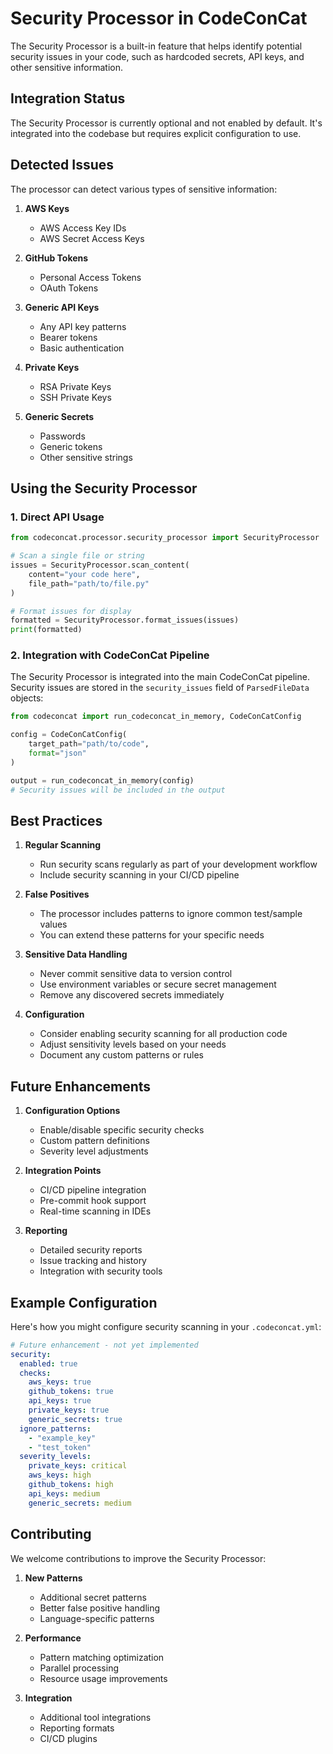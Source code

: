 # Security Processor in CodeConCat

The Security Processor is a built-in feature that helps identify potential security issues in your code, such as hardcoded secrets, API keys, and other sensitive information.

## Integration Status

The Security Processor is currently optional and not enabled by default. It's integrated into the codebase but requires explicit configuration to use.

## Detected Issues

The processor can detect various types of sensitive information:

1. **AWS Keys**
   - AWS Access Key IDs
   - AWS Secret Access Keys

2. **GitHub Tokens**
   - Personal Access Tokens
   - OAuth Tokens

3. **Generic API Keys**
   - Any API key patterns
   - Bearer tokens
   - Basic authentication

4. **Private Keys**
   - RSA Private Keys
   - SSH Private Keys

5. **Generic Secrets**
   - Passwords
   - Generic tokens
   - Other sensitive strings

## Using the Security Processor

### 1. Direct API Usage

```python
from codeconcat.processor.security_processor import SecurityProcessor

# Scan a single file or string
issues = SecurityProcessor.scan_content(
    content="your code here",
    file_path="path/to/file.py"
)

# Format issues for display
formatted = SecurityProcessor.format_issues(issues)
print(formatted)
```

### 2. Integration with CodeConCat Pipeline

The Security Processor is integrated into the main CodeConCat pipeline. Security issues are stored in the `security_issues` field of `ParsedFileData` objects:

```python
from codeconcat import run_codeconcat_in_memory, CodeConCatConfig

config = CodeConCatConfig(
    target_path="path/to/code",
    format="json"
)

output = run_codeconcat_in_memory(config)
# Security issues will be included in the output
```

## Best Practices

1. **Regular Scanning**
   - Run security scans regularly as part of your development workflow
   - Include security scanning in your CI/CD pipeline

2. **False Positives**
   - The processor includes patterns to ignore common test/sample values
   - You can extend these patterns for your specific needs

3. **Sensitive Data Handling**
   - Never commit sensitive data to version control
   - Use environment variables or secure secret management
   - Remove any discovered secrets immediately

4. **Configuration**
   - Consider enabling security scanning for all production code
   - Adjust sensitivity levels based on your needs
   - Document any custom patterns or rules

## Future Enhancements

1. **Configuration Options**
   - Enable/disable specific security checks
   - Custom pattern definitions
   - Severity level adjustments

2. **Integration Points**
   - CI/CD pipeline integration
   - Pre-commit hook support
   - Real-time scanning in IDEs

3. **Reporting**
   - Detailed security reports
   - Issue tracking and history
   - Integration with security tools

## Example Configuration

Here's how you might configure security scanning in your `.codeconcat.yml`:

```yaml
# Future enhancement - not yet implemented
security:
  enabled: true
  checks:
    aws_keys: true
    github_tokens: true
    api_keys: true
    private_keys: true
    generic_secrets: true
  ignore_patterns:
    - "example_key"
    - "test_token"
  severity_levels:
    private_keys: critical
    aws_keys: high
    github_tokens: high
    api_keys: medium
    generic_secrets: medium
```

## Contributing

We welcome contributions to improve the Security Processor:

1. **New Patterns**
   - Additional secret patterns
   - Better false positive handling
   - Language-specific patterns

2. **Performance**
   - Pattern matching optimization
   - Parallel processing
   - Resource usage improvements

3. **Integration**
   - Additional tool integrations
   - Reporting formats
   - CI/CD plugins
